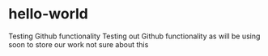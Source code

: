 # hello-world
Testing Github functionality
Testing out Github functionality as will be using soon to store our work
not sure about this
